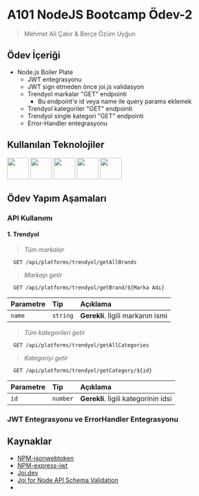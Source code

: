 # A101 NodeJS Bootcamp Ödev-2  
> Mehmet Ali Çakır & Berçe Özüm Uyğun  
## Ödev İçeriği  
- Node.js Boiler Plate  
    + JWT entegrasyonu  
    + JWT sign etmeden önce joi.js validasyon  
    + Trendyol markalar "GET" endpointi  
        + Bu endpoint'e id veya name ile query params eklemek  
    + Trendyol kategoriler "GET" endpointi  
    + Trendyol single kategori "GET" endpointi  
    + Error-Handler entegrasyonu   
## Kullanılan Teknolojiler  

<code><a target="_blank"><img height="50" src="https://upload.wikimedia.org/wikipedia/commons/thumb/9/9a/Visual_Studio_Code_1.35_icon.svg/512px-Visual_Studio_Code_1.35_icon.svg.png"></a></code>
<code><a target="_blank"><img height="50" src="https://www.vectorlogo.zone/logos/nodejs/nodejs-icon.svg"></a></code>
<code><a target="_blank"><img height="50" src="https://upload.wikimedia.org/wikipedia/commons/thumb/3/3f/Git_icon.svg/97px-Git_icon.svg.png"></a></code>
<code><a target="_blank"><img height="50" src="https://upload.wikimedia.org/wikipedia/commons/thumb/6/6a/JavaScript-logo.png/240px-JavaScript-logo.png"></a></code>
<code><a target="_blank"><img height="50" src="https://upload.wikimedia.org/wikipedia/commons/c/c2/Postman_%28software%29.png"></a></code>

## Ödev Yapım Aşamaları  

### API Kullanımı  
#### 1. Trendyol  

> *Tüm markalar*   

```http
  GET /api/platforms/trendyol/getAllBrands
```

> *Markayı getir*

```http
  GET /api/platforms/trendyol/getBrand/${Marka Adı}
```

| Parametre | Tip     | Açıklama                       |
| :-------- | :------- | :-------------------------------- |
| `name`      | `string` | **Gerekli**. İlgili markanın ismi |

> *Tüm kategorileri getir*

```http
  GET /api/platforms/trendyol/getAllCategories
```
> *Kategoriyi getir*

```http
  GET /api/platforms/trendyol/getCategory/${id}
```

| Parametre | Tip     | Açıklama                       |
| :-------- | :------- | :-------------------------------- |
| `id`      | `number` | **Gerekli**. İlgili kategorinin idsi |

### JWT Entegrasyonu ve ErrorHandler Entegrasyonu  


## Kaynaklar  
* [NPM-jsonwebtoken](https://www.npmjs.com/package/jsonwebtoken)  
* [NPM-express-jwt](https://www.npmjs.com/package/express-jwt)
* [Joi.dev](https://joi.dev/api/?v=17.5.0)  
* [Joi for Node API Schema Validation](https://www.digitalocean.com/community/tutorials/how-to-use-joi-for-node-api-schema-validation)  
* 

